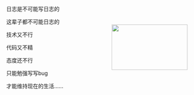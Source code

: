 

<style>
    img{
        margin: 0 auto;
        display: block;
        width: 200px;
        height: 120px;
    }
    .logs-readme-main{
        display: flex;
        align-items: center;
        justify-content: space-around;

         >div{
            flex: 1; 
         }
    }
</style> 

<div class="logs-readme-main">
    <div>
        <p>日志是不可能写日志的</p>
        <p>这辈子都不可能日志的</p>
        <p>技术又不行</p>
        <p>代码又不精</p>
        <p>态度还不行</p>
        <p>只能勉强写写bug</p>
        <p>才能维持现在的生活……</p>
    </div>
    <div>    
        <img src="/assets/img/logs/leader.jpg" width="200" height="120"/>  
    </div>
</div>

